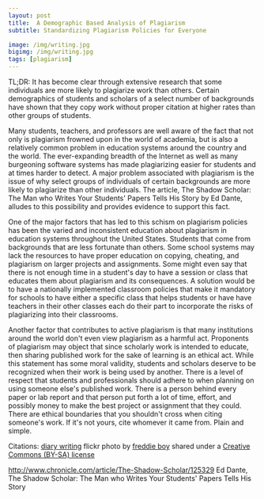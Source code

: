```yaml
---
layout: post
title:  A Demographic Based Analysis of Plagiarism    
subtitle: Standardizing Plagiarism Policies for Everyone

image: /img/writing.jpg
bigimg: /img/writing.jpg
tags: [plagiarism]
---
```

TL;DR: It has become clear through extensive research that some individuals are more likely to plagiarize work than others. Certain demographics of students and scholars of a select number of backgrounds have shown that they copy work without proper citation at higher rates than other groups of students.


Many students, teachers, and professors are well aware of the fact that not only is plagiarism frowned upon in the world of academia, but is also a relatively common problem in education systems around the country and the world. The ever-expanding breadth of the Internet as well as many burgeoning software systems has made plagiarizing easier for students and at times harder to detect. A major problem associated with plagiarism is the issue of why select groups of individuals of certain backgrounds are more likely to plagiarize than other individuals. The article, The Shadow Scholar: The Man who Writes Your Students' Papers Tells His Story by Ed Dante, alludes to this possibility and provides evidence to support this fact.

One of the major factors that has led to this schism on plagiarism policies has been the varied and inconsistent education about plagiarism in education systems throughout the United States. Students that come from backgrounds that are less fortunate than others. Some school systems may lack the resources to have proper education on copying, cheating, and plagiarism on larger projects and assignments. Some might even say that there is not enough time in a student's day to have a session or class that educates them about plagiarism and its consequences. A solution would be to have a nationally implemented classroom policies that make it mandatory for schools to have either a specific class that helps students or have have teachers in their other classes each do their part to incorporate the risks of plagiarizing into their classrooms.   

Another factor that contributes to active plagiarism is that many institutions around the world don't even view plagiarism as a harmful act. Proponents of plagiarism may object that since scholarly work is intended to educate, then sharing published work for the sake of learning is an ethical act. While this statement has some moral validity, students and scholars deserve to be recognized when their work is being used by another. There is a level of respect that students and professionals should adhere to when planning on using someone else's published work. There is a person behind every paper or lab report and that person put forth a lot of time, effort, and possibly money to make the best project or assignment that they could. There are ethical boundaries that you shouldn't cross when citing someone's work. If it's not yours, cite whomever it came from. Plain and simple.



Citations:
<a title="diary writing" href="https://flickr.com/photos/froderik/9355090806">diary writing</a> flickr photo by <a href="https://flickr.com/people/froderik">freddie boy</a> shared under a <a href="https://creativecommons.org/licenses/by-sa/2.0/">Creative Commons (BY-SA) license</a> </small>

http://www.chronicle.com/article/The-Shadow-Scholar/125329
Ed Dante, The Shadow Scholar: The Man who Writes Your Students' Papers Tells His Story
